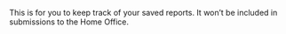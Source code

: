 This is for you to keep track of your saved reports. It won’t be included in submissions to the Home Office.

